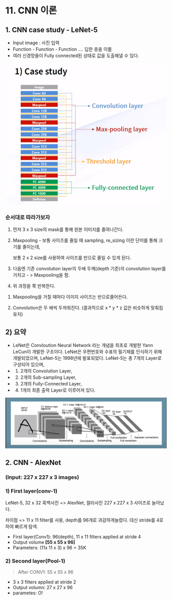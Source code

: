 # 11. CNN 이론

## 1. CNN case study - LeNet-5

- Input image : 사진 입력
- Function - Function - Function .... 딥한 층을 이룸
- 여러 신경망들이 Fully connected된 상태로  값을 도출해낼 수 있다.

![image-20200308112113935](../../assets/dnn_layers.png)

### 순서대로 따라가보자

1. 먼저 3 x 3 size의 mask를 통해 원본 이미지를 줄여나간다.

2. Maxpooling - 보통 사이즈를 줄일 때 sampling, re_sizing 이란 단어를 통해 크기를 줄이는데,

   보통 2 x 2 size를 사용하여 사이즈를 반으로 줄일 수 있게 된다.

3. 다음엔 기존 convolution layer의 두배 두께(depth 기준)의 convolution layer를 거치고 - > Maxpooling을 함.

4. 위 과정을 쭉 반복한다.



1) Maxpooling을 거칠 때마다 이미지 사이즈는 반으로줄어든다.

2) Convolution은 두 배씩 두꺼워진다. (결과적으로 x * y * z 값은 비슷하게 맞춰짐 유지)



## 2) 요약

- LeNet은 Convloution Neural Network 라는 개념을 최초로 개발한 Yann LeCun이 개발한 구조이다. LeNet은 우편번호와 수표의 필기체를 인식하기 위해 개발되었으며, LeNet-5는 1998년에 발표되었다. LeNet-5는 총 7개의 Layer로 구성되어 있으며,
- 1) 2개의 Convolution Layer,
- 2) 2개의 Sub-sampling Layer,
- 3) 2개의 Fully-Connected Layer,
- 4) 1개의 최종 출력 Layer로 이루어져 있다.

![image](../../assets/CNN_LeNet-5.jpg)



## 2. CNN - AlexNet

### (Input: 227 x 227 x 3 images)

### 1) First layer(conv-1)

LeNet-5, 32 x 32 흑백사진 => AlexNet, 컬러사진 227 x 227 x 3 사이즈로 늘어났다.

차이점 => 11 x 11 filter를 사용, depth를 96개로 과감하게늘렸다. 대신 stride를 4로 하여 빠르게 탐색.

- First layer(Conv1): 96(depth), 11 x 11 filters applied at stride 4
- Output volume **[55 x 55 x 96]**
- Parameters: (11x 11 x 3) x 96  = 35K



### 2) Second layer(Pool-1)

> After CONV1: 55 x 55 x 96

- 3 x 3 filters applied at stride 2
- Output volumn: 27 x 27 x 96
- parametes: O!